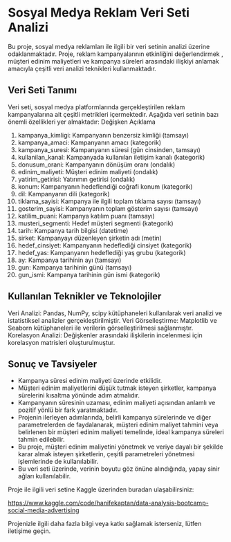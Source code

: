 # Sosyal Medya Reklam Veri Seti Analizi
Bu proje, sosyal medya reklamları ile ilgili bir veri setinin analizi üzerine odaklanmaktadır. Proje, reklam kampanyalarının etkinliğini değerlendirmek , müşteri edinim maliyetleri ve kampanya süreleri arasındaki ilişkiyi anlamak amacıyla çeşitli veri analizi teknikleri kullanmaktadır.


## Veri Seti Tanımı
Veri seti, sosyal medya platformlarında gerçekleştirilen reklam kampanyalarına ait çeşitli metrikleri içermektedir. Aşağıda veri setinin bazı önemli özellikleri yer almaktadır:
Değişken	Açıklama
1. kampanya_kimligi:	Kampanyanın benzersiz kimliği (tamsayı)
2. kampanya_amaci:	Kampanyanın amacı (kategorik)
3. kampanya_suresi:	Kampanyanın süresi (gün cinsinden, tamsayı)
4. kullanilan_kanal:	Kampanyada kullanılan iletişim kanalı (kategorik)
5. donusum_orani:	Kampanyanın dönüşüm oranı (ondalık)
6. edinim_maliyeti:	Müşteri edinim maliyeti (ondalık)
7. yatirim_getirisi:	Yatırımın getirisi (ondalık)
8. konum:	Kampanyanın hedeflendiği coğrafi konum (kategorik)
9. dil:	Kampanyanın dili (kategorik)
10. tiklama_sayisi:	Kampanya ile ilgili toplam tıklama sayısı (tamsayı)
11. gosterim_sayisi:	Kampanyanın toplam gösterim sayısı (tamsayı)
12. katilim_puani:	Kampanya katılım puanı (tamsayı)
13. musteri_segmenti:	Hedef müşteri segmenti (kategorik)
14. tarih:	Kampanya tarih bilgisi (datetime)
15. sirket:	Kampanyayı düzenleyen şirketin adı (metin)
16. hedef_cinsiyet:	Kampanyanın hedeflediği cinsiyet (kategorik)
17. hedef_yas:	Kampanyanın hedeflediği yaş grubu (kategorik)
18. ay:	Kampanya tarihinin ayı (tamsayı)
19. gun:	Kampanya tarihinin günü (tamsayı)
20. gun_ismi:	Kampanya tarihinin gün ismi (kategorik)


## **Kullanılan Teknikler ve Teknolojiler**
Veri Analizi: Pandas, NumPy, scipy kütüphaneleri kullanılarak veri analizi ve istatistiksel analizler gerçekleştirilmiştir.
Veri Görselleştirme: Matplotlib ve Seaborn kütüphaneleri ile verilerin görselleştirilmesi sağlanmıştır.
Korelasyon Analizi: Değişkenler arasındaki ilişkilerin incelenmesi için korelasyon matrisleri oluşturulmuştur.

## **Sonuç ve Tavsiyeler**
- Kampanya süresi edinim maliyeti üzerinde etkilidir.
- Müşteri edinim maliyetlerini düşük tutmak isteyen şirketler, kampanya sürelerini kısaltma yönünde adım atmalıdır.
- Kampanyanın süresinin uzaması, edinim maliyeti açısından anlamlı ve pozitif yönlü bir fark yaratmaktadır.
- Projenin ilerleyen adımlarında, belirli kampanya sürelerinde ve diğer parametrelerden de faydalanarak, müşteri edinim maliyet tahmini veya belirlenen bir müşteri edinim maliyeti temelinde, ideal kampanya süreleri tahmin edilebilir.
- Bu proje, müşteri edinim maliyetini yönetmek ve veriye dayalı bir şekilde karar almak isteyen şirketlerin, çeşitli parametreleri yönetmesi işlemlerinde de kullanılabilir.
- Bu veri seti üzerinde, verinin boyutu göz önüne alındığında, yapay sinir ağları kullanılabilir.

Proje ile ilgili veri setine Kaggle üzerinden buradan ulaşabilirsiniz:

https://www.kaggle.com/code/hanifekaptan/data-analysis-bootcamp-social-media-advertising

Projenizle ilgili daha fazla bilgi veya katkı sağlamak isterseniz, lütfen iletişime geçin.

